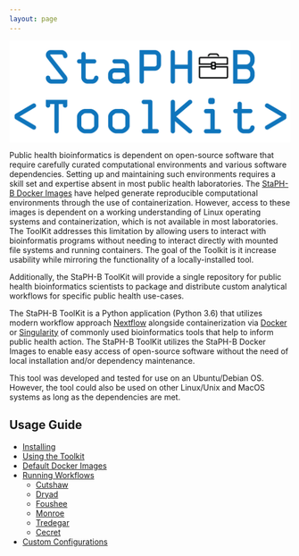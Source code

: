 ```yaml
---
layout: page
---
```


<a href="https://staph-b.github.io/staphb_toolkit/"><img src="assets/staphb-tk_logo.png" style="display:block;margin-left:auto;margin-right:auto;width:600px"></a>

Public health bioinformatics is dependent on open-source software that require carefully curated computational environments and various software dependencies. Setting up and maintaining such environments requires a skill set and expertise absent in most public health laboratories. The [StaPH-B Docker Images](https://github.com/StaPH-B/docker-builds) have helped generate reproducible computational environments through the use of containerization. However, access to these images is dependent on a working understanding of Linux operating systems and containerization, which is not available in most laboratories. The ToolKit addresses this limitation by allowing users to interact with bioinformatis programs without needing to interact directly with mounted file systems and running containers. The goal of the Toolkit is it increase usability while mirroring the functionality of a locally-installed tool.

Additionally, the StaPH-B ToolKit will provide a single repository for public health bioinformatics scientists to package and distribute custom analytical workflows for specific public health use-cases.

The StaPH-B ToolKit is a Python application (Python 3.6) that utilizes modern workflow approach [Nextflow](https://www.nextflow.io/) alongside containerization via [Docker](https://www.docker.com/) or [Singularity](https://sylabs.io) of commonly used bioinformatics tools that help to inform public health action. The StaPH-B ToolKit utilizes the StaPH-B Docker Images to enable easy access of open-source software without the need of local installation and/or dependency maintenance.

This tool was developed and tested for use on an Ubuntu/Debian OS. However, the tool could also be used on other Linux/Unix and MacOS systems as long as the dependencies are met.

## Usage Guide
  * [Installing](/staphb_toolkit/install)
  * [Using the Toolkit](/staphb_toolkit/using_tk)
  * [Default Docker Images](/staphb_toolkit/default_images)
  * [Running Workflows](/staphb_toolkit/workflows)
    - [Cutshaw](/staphb_toolkit/workflows_docs/cutshaw)
    - [Dryad](/staphb_toolkit/workflow_docs/dryad)
    - [Foushee](/staphb_toolkit/workflow_docs/foushee)
    - [Monroe](/staphb_toolkit/workflow_docs/monroe)
    - [Tredegar](/staphb_toolkit/workflow_docs/tredegar)
    - [Cecret](/staphb_toolkit/workflow_docs/cecret)
  * [Custom Configurations](/staphb_toolkit/configs)
